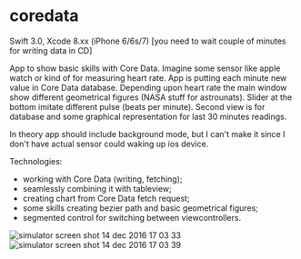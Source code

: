 # coredata

Swift 3.0, Xcode 8.xx (iPhone 6/6s/7) [you need to wait couple of minutes for writing data in CD]

App to show basic skills with Core Data. Imagine some sensor like apple watch or kind of for measuring heart rate.
App is putting each minute new value in Core Data database. Depending upon heart rate the main window show different geometrical figures (NASA stuff for astrounats). Slider at the bottom imitate different pulse (beats per minute).
Second view is for database and some graphical representation for last 30 minutes readings.

In theory app should include background mode, but I can't make it since I don't have actual sensor could waking up ios device.

Technologies:
- working with Core Data (writing, fetching);
- seamlessly combining it with tableview;
- creating chart from Core Data fetch request;
- some skills creating bezier path and basic geometrical figures;
- segmented control for switching between viewcontrollers.

![simulator screen shot 14 dec 2016 17 03 33](https://cloud.githubusercontent.com/assets/23110283/21785524/9385fa14-d6c8-11e6-9ce5-2c517fdb9bf3.png)
![simulator screen shot 14 dec 2016 17 03 39](https://cloud.githubusercontent.com/assets/23110283/21785532/98993a98-d6c8-11e6-9ed4-38061619d28c.png)
